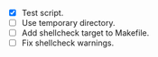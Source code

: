 - [x] Test script.
- [ ] Use temporary directory.
- [ ] Add shellcheck target to Makefile.
- [ ] Fix shellcheck warnings.
